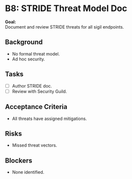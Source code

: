 # B8: STRIDE Threat Model Doc

**Goal:**  
Document and review STRIDE threats for all sigil endpoints.

## Background
- No formal threat model.
- Ad hoc security.

## Tasks
- [ ] Author STRIDE doc.
- [ ] Review with Security Guild.

## Acceptance Criteria
- All threats have assigned mitigations.

## Risks
- Missed threat vectors.

## Blockers
- None identified.